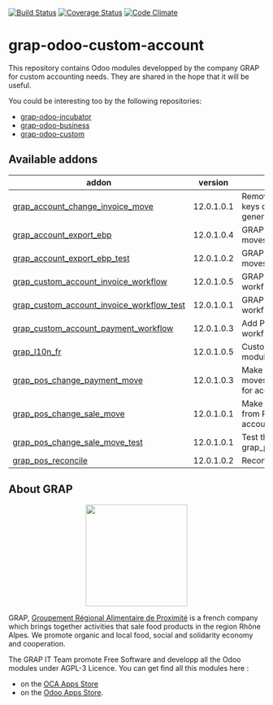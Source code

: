 [![Build Status](https://travis-ci.org/grap/grap-odoo-custom-account.svg?branch=12.0)](https://travis-ci.org/grap/grap-odoo-custom-account?branch=12.0)
[![Coverage Status](https://coveralls.io/repos/github/grap/grap-odoo-custom-account/badge.svg?branch=12.0)](https://coveralls.io/github/grap/grap-odoo-custom-account?branch=12.0)
[![Code Climate](https://codeclimate.com/github/grap/grap-odoo-custom-account/badges/gpa.svg)](https://codeclimate.com/github/grap/grap-odoo-custom-account)


# grap-odoo-custom-account

This repository contains Odoo modules developped by the company GRAP for
custom accounting needs. They are shared in the hope that it will be useful.

You could be interesting too by the following repositories:

* [grap-odoo-incubator](https://github.com/grap/grap-odoo-incubator)
* [grap-odoo-business](https://github.com/grap/grap-odoo-business)
* [grap-odoo-custom](https://github.com/grap/grap-odoo-custom)

[//]: # (addons)

Available addons
----------------
addon | version | summary
--- | --- | ---
[grap_account_change_invoice_move](grap_account_change_invoice_move/) | 12.0.1.0.1 | Remove product from the keys during account moves generation from invoices
[grap_account_export_ebp](grap_account_export_ebp/) | 12.0.1.0.4 | GRAP - Export accounting moves to EBP
[grap_account_export_ebp_test](grap_account_export_ebp_test/) | 12.0.1.0.2 | GRAP - Export accounting moves to EBP - Test
[grap_custom_account_invoice_workflow](grap_custom_account_invoice_workflow/) | 12.0.1.0.5 | GRAP - Custom Invoice workflow
[grap_custom_account_invoice_workflow_test](grap_custom_account_invoice_workflow_test/) | 12.0.1.0.1 | GRAP - Custom Invoice workflow
[grap_custom_account_payment_workflow](grap_custom_account_payment_workflow/) | 12.0.1.0.3 | Add Payment Check workflow
[grap_l10n_fr](grap_l10n_fr/) | 12.0.1.0.5 | Custom changes of l10n_fr module for GRAP
[grap_pos_change_payment_move](grap_pos_change_payment_move/) | 12.0.1.0.3 | Make Bank accounting moves from PoS acceptable for accoutants
[grap_pos_change_sale_move](grap_pos_change_sale_move/) | 12.0.1.0.1 | Make Sale accounting moves from PoS acceptable for accoutants
[grap_pos_change_sale_move_test](grap_pos_change_sale_move_test/) | 12.0.1.0.1 | Test the module grap_pos_change_sale_move
[grap_pos_reconcile](grap_pos_reconcile/) | 12.0.1.0.2 | Reconcile PoS entries

[//]: # (end addons)

## About GRAP

<p align="center">
   <img src="http://www.grap.coop/wp-content/uploads/2016/11/GRAP.png" width="200"/>
</p>

GRAP, [Groupement Régional Alimentaire de Proximité](http://www.grap.coop) is a
french company which brings together activities that sale food products in the
region Rhône Alpes. We promote organic and local food, social and solidarity
economy and cooperation.

The GRAP IT Team promote Free Software and developp all the Odoo modules under
AGPL-3 Licence. You can get find all this modules here :
* on the [OCA Apps Store](https://odoo-community.org/shop?&search=GRAP)
* on the [Odoo Apps Store](https://www.odoo.com/apps/modules/browse?author=GRAP).
